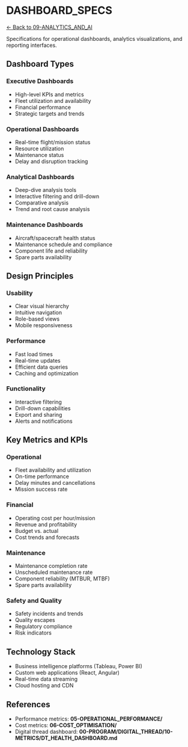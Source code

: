 # DASHBOARD_SPECS


[← Back to 09-ANALYTICS_AND_AI](../00-README.md)

Specifications for operational dashboards, analytics visualizations, and reporting interfaces.

## Dashboard Types

### Executive Dashboards
- High-level KPIs and metrics
- Fleet utilization and availability
- Financial performance
- Strategic targets and trends

### Operational Dashboards
- Real-time flight/mission status
- Resource utilization
- Maintenance status
- Delay and disruption tracking

### Analytical Dashboards
- Deep-dive analysis tools
- Interactive filtering and drill-down
- Comparative analysis
- Trend and root cause analysis

### Maintenance Dashboards
- Aircraft/spacecraft health status
- Maintenance schedule and compliance
- Component life and reliability
- Spare parts availability

## Design Principles

### Usability
- Clear visual hierarchy
- Intuitive navigation
- Role-based views
- Mobile responsiveness

### Performance
- Fast load times
- Real-time updates
- Efficient data queries
- Caching and optimization

### Functionality
- Interactive filtering
- Drill-down capabilities
- Export and sharing
- Alerts and notifications

## Key Metrics and KPIs

### Operational
- Fleet availability and utilization
- On-time performance
- Delay minutes and cancellations
- Mission success rate

### Financial
- Operating cost per hour/mission
- Revenue and profitability
- Budget vs. actual
- Cost trends and forecasts

### Maintenance
- Maintenance completion rate
- Unscheduled maintenance rate
- Component reliability (MTBUR, MTBF)
- Spare parts availability

### Safety and Quality
- Safety incidents and trends
- Quality escapes
- Regulatory compliance
- Risk indicators

## Technology Stack

- Business intelligence platforms (Tableau, Power BI)
- Custom web applications (React, Angular)
- Real-time data streaming
- Cloud hosting and CDN

## References

- Performance metrics: **05-OPERATIONAL_PERFORMANCE/**
- Cost metrics: **06-COST_OPTIMISATION/**
- Digital thread dashboard: **00-PROGRAM/DIGITAL_THREAD/10-METRICS/DT_HEALTH_DASHBOARD.md**

